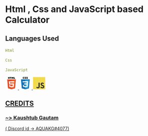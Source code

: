  <h1> Html , Css and JavaScript based Calculator </h1>


<h2> Languages Used </h2>

```yaml
Html
```

```yaml
Css
```
```yaml
JavaScript
```
<a href="https://www.w3.org/html/" target="_blank"> <img src="https://raw.githubusercontent.com/devicons/devicon/master/icons/html5/html5-original-wordmark.svg" alt="html5" width="40" height="40"/>
<a href="https://www.w3schools.com/css/" target="_blank"> <img src="https://raw.githubusercontent.com/devicons/devicon/master/icons/css3/css3-original-wordmark.svg" alt="css3" width="40" height="40"/>
<a href="https://developer.mozilla.org/en-US/docs/Web/JavaScript" target="_blank"> <img src="https://raw.githubusercontent.com/devicons/devicon/master/icons/javascript/javascript-original.svg" alt="javascript" width="40" height="40"/>


<h2> CREDITS </h2>
<h3> ~> Kaushtub Gautam </h3> ( Discord id -> AQUAKG#4077)
